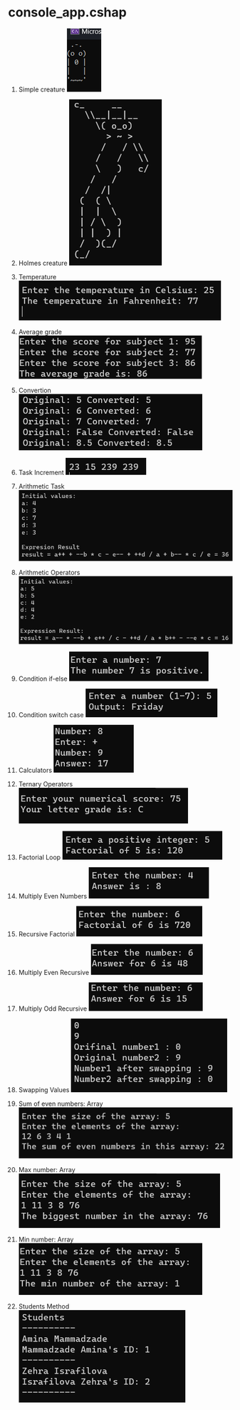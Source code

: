 # console_app.cshap

1. Simple creature
![Simple creature](image-1.png)

2. Holmes creature
![Holmes creature](image-2.png)

3. Temperature
![Temperature](image-3.png)

4. Average grade
![Average grade](image-4.png)

5. Convertion
![Convertion](image-5.png)

6. Task Increment
![Task Increment](image-6.png)

7. Arithmetic Task
![Arithmetic Task](image-7.png)

8. Arithmetic Operators
![Arithmetic Operators](image-8.png)

9. Condition if-else
![Condition if-else](image-9.png)

10. Condition switch case
![Condition switch case](image-10.png)

11. Calculators
![Calculators](image-11.png)

12. Ternary Operators
![Ternary Operators](image-12.png)

13. Factorial Loop
![Factorial Loop](image-13.png)


14. Multiply Even Numbers
![Multiply Even Numbers](image-14.png)

15. Recursive Factorial
![Recursive Factorial](image-fact.png)

16. Multiply Even Recursive
![Multiply Even Recursive](multiplyeven_recursive.png)

17. Multiply Odd Recursive
![Multiply Odd Recursive](multiplyodd_recursive.png)

18. Swapping Values
![Swapping Values](swap_numbers.png)

19. Sum of even numbers: Array
![Sum of even numbers: Array](sum_even_array.png)

20. Max number: Array
![Max number: Array](max_number_array.png)

21. Min number: Array
![Min number: Array](min_number_array.png)

22. Students Method
![Students Method](students_method.png)